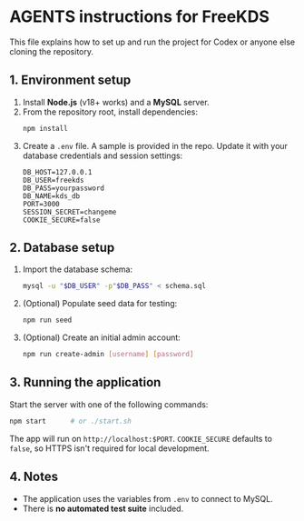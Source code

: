 # AGENTS instructions for FreeKDS

This file explains how to set up and run the project for Codex or anyone else cloning the repository.

## 1. Environment setup
1. Install **Node.js** (v18+ works) and a **MySQL** server.
2. From the repository root, install dependencies:
   ```bash
   npm install
   ```
3. Create a `.env` file. A sample is provided in the repo. Update it with your database credentials and session settings:
   ```
   DB_HOST=127.0.0.1
   DB_USER=freekds
   DB_PASS=yourpassword
   DB_NAME=kds_db
   PORT=3000
   SESSION_SECRET=changeme
   COOKIE_SECURE=false
   ```

## 2. Database setup
1. Import the database schema:
   ```bash
   mysql -u "$DB_USER" -p"$DB_PASS" < schema.sql
   ```
2. (Optional) Populate seed data for testing:
   ```bash
   npm run seed
   ```
3. (Optional) Create an initial admin account:
   ```bash
   npm run create-admin [username] [password]
   ```

## 3. Running the application
Start the server with one of the following commands:
```bash
npm start      # or ./start.sh
```
The app will run on `http://localhost:$PORT`.
`COOKIE_SECURE` defaults to `false`, so HTTPS isn't required for local development.

## 4. Notes
- The application uses the variables from `.env` to connect to MySQL.
- There is **no automated test suite** included.
